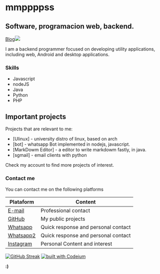 # mmppppss
## Software, programacion web, backend.

[Blog![](http://mmppppss.rf.gd/assets/cookie.png)](http://mmppppss.rf.gd)

I am a backend programmer focused on developing utility applications, including web, Android and desktop applications.

### Skills
- Javascript
- nodeJS
- Java
- Python
- PHP


## Important projects

Projects that are relevant to me:

- [Ulinux] - university distro of linux, based on arch
- [bot] - whatsapp Bot implemented in nodejs, javascript.
- [MarkDowm Editor] - a editor to write markdowm fastly, in java.
- [sgmail] - email clients with python

Check my account to find more projects of interest.

### Contact me

You can contact me on the following platforms

| Plataform | Content |
| ------ | ------ |
| [E-mail](mailto:ppozosoliz@gmail.com) | Professional contact |
| [GitHub](https://github.com/mmppppss) | My public projects |
| [Whatsapp](https://wa.me/59167786908) | Quick response and personal contact |
| [Whatsapp2](https://wa.me/59169239036) | Quick response and personal contact |
| [Instagram](https://www.instagram.com/mmppppss/) | Personal Content and interest |

[![GitHub Streak](https://streak-stats.demolab.com?user=mmppppss&theme=gruvbox&hide_border=true&border_radius=1.4)](https://git.io/streak-stats)
[![built with Codeium](https://codeium.com/badges/main)](https://codeium.com)

**:)**

